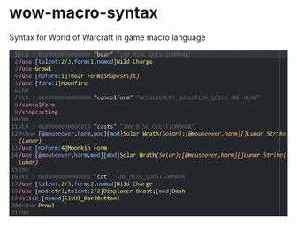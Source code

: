 # wow-macro-syntax
Syntax for World of Warcraft in game macro language

![syntax](https://raw.githubusercontent.com/kigiri/wow-macro-syntax/master/macro-syntax-screenshot.PNG)
